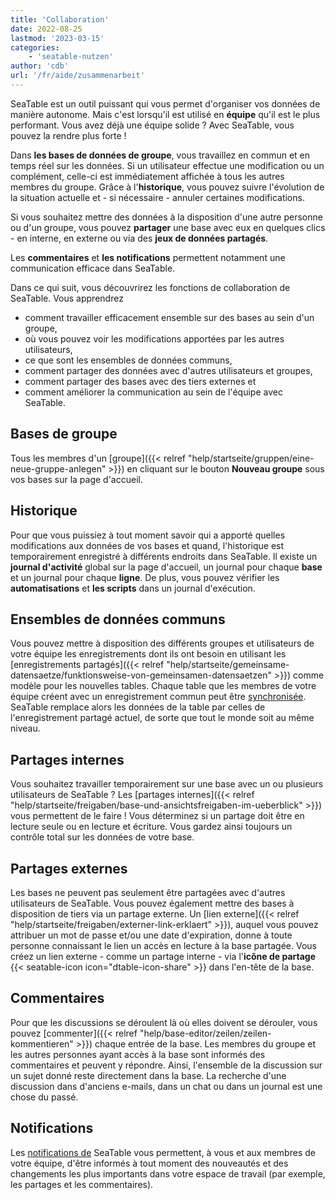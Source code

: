```yaml
---
title: 'Collaboration'
date: 2022-08-25
lastmod: '2023-03-15'
categories:
    - 'seatable-nutzen'
author: 'cdb'
url: '/fr/aide/zusammenarbeit'
---
```


SeaTable est un outil puissant qui vous permet d'organiser vos données de manière autonome. Mais c'est lorsqu'il est utilisé en **équipe** qu'il est le plus performant. Vous avez déjà une équipe solide ? Avec SeaTable, vous pouvez la rendre plus forte !

Dans **les bases de données de groupe**, vous travaillez en commun et en temps réel sur les données. Si un utilisateur effectue une modification ou un complément, celle-ci est immédiatement affichée à tous les autres membres du groupe. Grâce à l'**historique**, vous pouvez suivre l'évolution de la situation actuelle et - si nécessaire - annuler certaines modifications.

Si vous souhaitez mettre des données à la disposition d'une autre personne ou d'un groupe, vous pouvez **partager** une base avec eux en quelques clics - en interne, en externe ou via des **jeux de données partagés**.

Les **commentaires** et **les notifications** permettent notamment une communication efficace dans SeaTable.

Dans ce qui suit, vous découvrirez les fonctions de collaboration de SeaTable. Vous apprendrez

- comment travailler efficacement ensemble sur des bases au sein d'un groupe,
- où vous pouvez voir les modifications apportées par les autres utilisateurs,
- ce que sont les ensembles de données communs,
- comment partager des données avec d'autres utilisateurs et groupes,
- comment partager des bases avec des tiers externes et
- comment améliorer la communication au sein de l'équipe avec SeaTable.

## Bases de groupe

Tous les membres d'un [groupe]({{< relref "help/startseite/gruppen/eine-neue-gruppe-anlegen" >}}) en cliquant sur le bouton **Nouveau groupe** sous vos bases sur la page d'accueil.

## Historique

Pour que vous puissiez à tout moment savoir qui a apporté quelles modifications aux données de vos bases et quand, l'historique est temporairement enregistré à différents endroits dans SeaTable. Il existe un **journal d'activité** global sur la page d'accueil, un journal pour chaque **base** et un journal pour chaque **ligne**. De plus, vous pouvez vérifier les **automatisations** et **les scripts** dans un journal d'exécution.

## Ensembles de données communs

Vous pouvez mettre à disposition des différents groupes et utilisateurs de votre équipe les enregistrements dont ils ont besoin en utilisant les [enregistrements partagés]({{< relref "help/startseite/gemeinsame-datensaetze/funktionsweise-von-gemeinsamen-datensaetzen" >}}) comme modèle pour les nouvelles tables. Chaque table que les membres de votre équipe créent avec un enregistrement commun peut être [synchronisée](https://seatable.io/fr/docs/gemeinsame-datensaetze/synchronisation-eines-gemeinsamen-datensatzes/). SeaTable remplace alors les données de la table par celles de l'enregistrement partagé actuel, de sorte que tout le monde soit au même niveau.

## Partages internes

Vous souhaitez travailler temporairement sur une base avec un ou plusieurs utilisateurs de SeaTable ? Les [partages internes]({{< relref "help/startseite/freigaben/base-und-ansichtsfreigaben-im-ueberblick" >}}) vous permettent de le faire ! Vous déterminez si un partage doit être en lecture seule ou en lecture et écriture. Vous gardez ainsi toujours un contrôle total sur les données de votre base.

## Partages externes

Les bases ne peuvent pas seulement être partagées avec d'autres utilisateurs de SeaTable. Vous pouvez également mettre des bases à disposition de tiers via un partage externe. Un [lien externe]({{< relref "help/startseite/freigaben/externer-link-erklaert" >}}), auquel vous pouvez attribuer un mot de passe et/ou une date d'expiration, donne à toute personne connaissant le lien un accès en lecture à la base partagée. Vous créez un lien externe - comme un partage interne - via l'**icône de partage** {{< seatable-icon icon="dtable-icon-share" >}} dans l'en-tête de la base.

## Commentaires

Pour que les discussions se déroulent là où elles doivent se dérouler, vous pouvez [commenter]({{< relref "help/base-editor/zeilen/zeilen-kommentieren" >}}) chaque entrée de la base. Les membres du groupe et les autres personnes ayant accès à la base sont informés des commentaires et peuvent y répondre. Ainsi, l'ensemble de la discussion sur un sujet donné reste directement dans la base. La recherche d'une discussion dans d'anciens e-mails, dans un chat ou dans un journal est une chose du passé.

## Notifications

Les [notifications de](https://seatable.io/fr/docs/benachrichtigungen/sinn-und-zweck-von-benachrichtigungen-in-seatable/) SeaTable vous permettent, à vous et aux membres de votre équipe, d'être informés à tout moment des nouveautés et des changements les plus importants dans votre espace de travail (par exemple, les partages et les commentaires).
